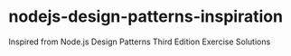 # nodejs-design-patterns-inspiration
Inspired from Node.js Design Patterns Third Edition Exercise Solutions
